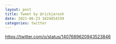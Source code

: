 ```yaml
--- 
layout: post 
title: Tweet by @rickjarosh 
date: 2021-06-23 1624454339 
categories: twitter 
--- 
```

https://twitter.com/o/status/1407689620943523846